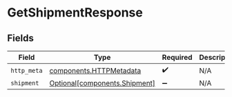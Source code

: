 # GetShipmentResponse


## Fields

| Field                                                                | Type                                                                 | Required                                                             | Description                                                          |
| -------------------------------------------------------------------- | -------------------------------------------------------------------- | -------------------------------------------------------------------- | -------------------------------------------------------------------- |
| `http_meta`                                                          | [components.HTTPMetadata](../../models/components/httpmetadata.md)   | :heavy_check_mark:                                                   | N/A                                                                  |
| `shipment`                                                           | [Optional[components.Shipment]](../../models/components/shipment.md) | :heavy_minus_sign:                                                   | N/A                                                                  |